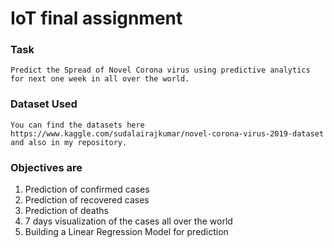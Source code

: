 # IoT final assignment

### Task  
    Predict the Spread of Novel Corona virus using predictive analytics for next one week in all over the world.

### Dataset Used    
    You can find the datasets here https://www.kaggle.com/sudalairajkumar/novel-corona-virus-2019-dataset and also in my repository.

### Objectives are
1. Prediction of confirmed cases 
2. Prediction of recovered cases 
3. Prediction of deaths 
4. 7 days visualization of the cases all over the world 
5. Building a Linear Regression Model for prediction
